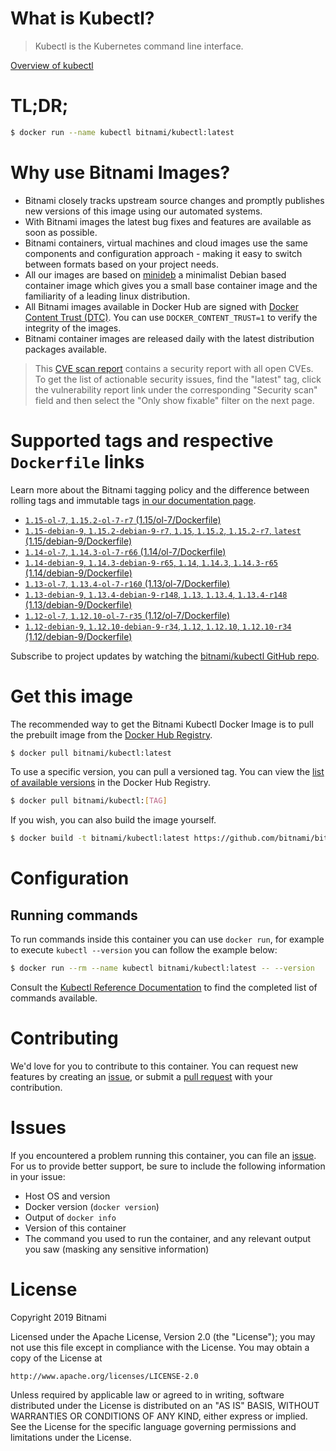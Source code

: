 
# What is Kubectl?

> Kubectl is the Kubernetes command line interface.

[Overview of kubectl](https://kubernetes.io/docs/reference/kubectl/overview/)

# TL;DR;

```bash
$ docker run --name kubectl bitnami/kubectl:latest
```

# Why use Bitnami Images?

* Bitnami closely tracks upstream source changes and promptly publishes new versions of this image using our automated systems.
* With Bitnami images the latest bug fixes and features are available as soon as possible.
* Bitnami containers, virtual machines and cloud images use the same components and configuration approach - making it easy to switch between formats based on your project needs.
* All our images are based on [minideb](https://github.com/bitnami/minideb) a minimalist Debian based container image which gives you a small base container image and the familiarity of a leading linux distribution.
* All Bitnami images available in Docker Hub are signed with [Docker Content Trust (DTC)](https://docs.docker.com/engine/security/trust/content_trust/). You can use `DOCKER_CONTENT_TRUST=1` to verify the integrity of the images.
* Bitnami container images are released daily with the latest distribution packages available.


> This [CVE scan report](https://quay.io/repository/bitnami/kubectl?tab=tags) contains a security report with all open CVEs. To get the list of actionable security issues, find the "latest" tag, click the vulnerability report link under the corresponding "Security scan" field and then select the "Only show fixable" filter on the next page.

# Supported tags and respective `Dockerfile` links

Learn more about the Bitnami tagging policy and the difference between rolling tags and immutable tags [in our documentation page](https://docs.bitnami.com/containers/how-to/understand-rolling-tags-containers/).


* [`1.15-ol-7`, `1.15.2-ol-7-r7` (1.15/ol-7/Dockerfile)](https://github.com/bitnami/bitnami-docker-kubectl/blob/1.15.2-ol-7-r7/1.15/ol-7/Dockerfile)
* [`1.15-debian-9`, `1.15.2-debian-9-r7`, `1.15`, `1.15.2`, `1.15.2-r7`, `latest` (1.15/debian-9/Dockerfile)](https://github.com/bitnami/bitnami-docker-kubectl/blob/1.15.2-debian-9-r7/1.15/debian-9/Dockerfile)
* [`1.14-ol-7`, `1.14.3-ol-7-r66` (1.14/ol-7/Dockerfile)](https://github.com/bitnami/bitnami-docker-kubectl/blob/1.14.3-ol-7-r66/1.14/ol-7/Dockerfile)
* [`1.14-debian-9`, `1.14.3-debian-9-r65`, `1.14`, `1.14.3`, `1.14.3-r65` (1.14/debian-9/Dockerfile)](https://github.com/bitnami/bitnami-docker-kubectl/blob/1.14.3-debian-9-r65/1.14/debian-9/Dockerfile)
* [`1.13-ol-7`, `1.13.4-ol-7-r160` (1.13/ol-7/Dockerfile)](https://github.com/bitnami/bitnami-docker-kubectl/blob/1.13.4-ol-7-r160/1.13/ol-7/Dockerfile)
* [`1.13-debian-9`, `1.13.4-debian-9-r148`, `1.13`, `1.13.4`, `1.13.4-r148` (1.13/debian-9/Dockerfile)](https://github.com/bitnami/bitnami-docker-kubectl/blob/1.13.4-debian-9-r148/1.13/debian-9/Dockerfile)
* [`1.12-ol-7`, `1.12.10-ol-7-r35` (1.12/ol-7/Dockerfile)](https://github.com/bitnami/bitnami-docker-kubectl/blob/1.12.10-ol-7-r35/1.12/ol-7/Dockerfile)
* [`1.12-debian-9`, `1.12.10-debian-9-r34`, `1.12`, `1.12.10`, `1.12.10-r34` (1.12/debian-9/Dockerfile)](https://github.com/bitnami/bitnami-docker-kubectl/blob/1.12.10-debian-9-r34/1.12/debian-9/Dockerfile)

Subscribe to project updates by watching the [bitnami/kubectl GitHub repo](https://github.com/bitnami/bitnami-docker-kubectl).

# Get this image

The recommended way to get the Bitnami Kubectl Docker Image is to pull the prebuilt image from the [Docker Hub Registry](https://hub.docker.com/r/bitnami/kubectl).

```bash
$ docker pull bitnami/kubectl:latest
```

To use a specific version, you can pull a versioned tag. You can view the [list of available versions](https://hub.docker.com/r/bitnami/kubectl/tags/) in the Docker Hub Registry.

```bash
$ docker pull bitnami/kubectl:[TAG]
```

If you wish, you can also build the image yourself.

```bash
$ docker build -t bitnami/kubectl:latest https://github.com/bitnami/bitnami-docker-kubectl.git
```

# Configuration

## Running commands

To run commands inside this container you can use `docker run`, for example to execute `kubectl --version` you can follow the example below:

```bash
$ docker run --rm --name kubectl bitnami/kubectl:latest -- --version
```

Consult the [Kubectl Reference Documentation](https://kubernetes.io/docs/reference/generated/kubectl/kubectl-commands) to find the completed list of commands available.

# Contributing

We'd love for you to contribute to this container. You can request new features by creating an [issue](https://github.com/bitnami/bitnami-docker-kubectl/issues), or submit a [pull request](https://github.com/bitnami/bitnami-docker-kubectl/pulls) with your contribution.

# Issues

If you encountered a problem running this container, you can file an [issue](https://github.com/bitnami/bitnami-docker-kubectl/issues). For us to provide better support, be sure to include the following information in your issue:

- Host OS and version
- Docker version (`docker version`)
- Output of `docker info`
- Version of this container
- The command you used to run the container, and any relevant output you saw (masking any sensitive information)

# License

Copyright 2019 Bitnami

Licensed under the Apache License, Version 2.0 (the "License");
you may not use this file except in compliance with the License.
You may obtain a copy of the License at

    http://www.apache.org/licenses/LICENSE-2.0

Unless required by applicable law or agreed to in writing, software
distributed under the License is distributed on an "AS IS" BASIS,
WITHOUT WARRANTIES OR CONDITIONS OF ANY KIND, either express or implied.
See the License for the specific language governing permissions and
limitations under the License.
